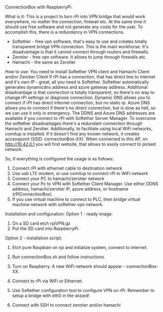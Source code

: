 ConnectionBox with RaspberryPi

What is it:
This is a project to turn rPi into VPN bridge that would work everywhere, no matter the connection, firewall etc. 
At the same time it should use free software and not generate any costs for the user.
To accomplish this, there is a redundancy in VPN connections.
- Softether - free vpn software, that's easy to use and creates totally transparent bridge VPN connection. This is the main workhorse. It's disadvantage is that it cannot connect through routers and firewalls.
- Zerotier - free vpn software. It allows to jump through firewalls etc. 
- Hamachi - the same as Zerotier

How to use:
You need to install Softether VPN client and Hamachi Client and/or Zerotier Client
If rPi has a connection, that has direct line to internet and it's own IP - great, all you need is Softether.
Softether automatically generates dynamicdns address and azure gateway address. Additional disadvantage is that connection is totally transparent, so there's no way to change rPi settings or diagnose connection.
Dynamic DNS allows you to connect if rPI has direct internet connection, but no static ip. 
Azure DNS allows you to connect if there's no direct connection, but is slow as hell, so we can use it only in emergency.
The DDNS and Azure DNS addresses are available if you connect to rPI with Softether Server Manager.
To overcome the softether disadvantages there's a redundant connection through Hamachi and Zerotier.
Additionally, to facilitate using local WiFi networks, comitup is installed. If it doesn't find any known network, it creates accesspoint (SSID: connectionBox-XX).
When connected to this AP, on http://10.42.0.1 you will find website, that allows to easily connect to picked network.

So, if everything is configured the usage is as follows:
1. Connect rPI with ethernet cable to destination network
2. Use usb LTE modem, or use comitup to connect rPi to WiFi network
3. Connect your PC to hamachi/zerotier network
4. Connect your Pc to VPN with Softether Client Manager. Use either DDNS address, hamachi/zerotier IP, azure address, or hostname (rPIConnectionBox).
5. If you use virtual machine to connect to PLC, then bridge virtual machine network with softether vpn network.


Installation and configuration:
Option 1 - ready image:
1. On a SD card etch rpiVPN.gz
2. Put the SD card into RaspberryPi. 


Option 2 - installation script:
1. Etch pure Raspbian on rpi and initialize system, connect to internet.
2. Run connectionBox.sh and follow instructions.


3. Turn on Raspberry. A new WiFi network should appear - connectionBox-XX.
4. Connect to rPi via WiFi or Ethernet. 
5. Use Softether configuration tool to configure VPN on rPi. Remember to setup a bridge with eth0 in the wizard!
6. Connect with SSH to connect zerotier and/or hamachi
